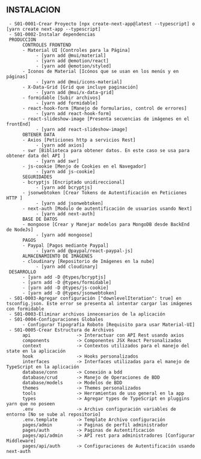 ## INSTALACION
     - S01-0001-Crear Proyecto [npx create-next-app@latest --typescript] o [yarn create next-app --typescript]
     - S01-0002-Instalar dependencias
     PRODUCCION
          CONTROLES FRONTEND
          - Material UI [Controles para la Página]
               - [yarn add @mui/material]
               - [yarn add @emotion/react]
               - [yarn add @emotion/styled]
          - Iconos de Material [Icónos que se usan en los menús y en páginas]
               - [yarn add @mui/icons-material]
          - X-Data-Grid [Grid que incluye paginación]
               - [yarn add @mui/x-data-grid]
          - formidable [Subir archivos]
               - [yarn add formidable]
          - react-hook-form [Manejo de formularios, control de errores]
               - [yarn add react-hook-form]
          - react-slideshow-image [Presenta secuencias de imágenes en el frontEnd]
               - [yarn add react-slideshow-image]
          OBTENER DATA
          - Axios [Peticiones http a servicios Rest]
               - [yarn add axios]
          - swr [Biblioteca para obtener datos. En este caso se usa para obtener data del API ]
               - [yarn add swr]
          - js-cookie [Menjo de Cookies en el Navegador]
               - [yarn add js-cookie]
          SEGURIDADES
          - bcryptjs [Encriptado unidireccional]
               - [yarn add bcryptjs]
          - jsonwebtoken [Crear Tokens de Autentificación en Peticiones HTTP ]
               - [yarn add jsonwebtoken]
          - next-auth [Modulo de autentificación de usuarios usando Next]
               - [yarn add next-auth]
          BASE DE DATOS
          - mongoose [Crear y Manejar modelos para MongoDB desde BackEnd de NodeJs]
               - [yarn add mongoose]
          PAGOS
          - Paypal [Pagos mediante Paypal]
               - [yarn add @paypal/react-paypal-js]
          ALMACENAMIENTO DE IMAGENES
          - cloudinary [Repositorio de Imágenes en la nube]
               - [yarn add cloudinary]
     DESARROLLO
          - [yarn add -D @types/bcryptjs]
          - [yarn add -D @types/formidable]
          - [yarn add -D @types/js-cookie]
          - [yarn add -D @types/jsonwebtoken]
     - S01-0003-Agregar configuración ["downlevelIteration": true] en tsconfig.json. Este error se presenta al intentar cargar las imágenes con formidable
     - S01-0003-Eliminar archivos innecesarios de la aplicación
     - S01-0004-Configuraciones Globales
          - Configurar Tipografía Roboto [Requisito para usar Material-UI]
     - S01-0005-Crear Estructura de Archivos
          api                 -> Interactuar con API Rest usando axios
          components          -> Componentes JSX React Personalizados
          context             -> Contextos utilizados para el manejo del state en la aplicación
          hook                -> Hooks personalizados
          interfaces          -> Interfaces utilizadas para el manejo de TypeScript en la aplicación
          database/conn       -> Conexión a bdd
          database/crud       -> Manejo de Operaciones de BDD
          database/models     -> Modelos de BDD
          themes              -> Themes personalizados
          tools               -> Herramientas de uso general en la app
          types               -> Agregar types de TypeScript en pluggins yarn que no poseen
          .env                -> Archivo configuración variables de entorno [No se sube al repositorio]
          .env.template       -> Template Archivo configuración
          pages/admin         -> Paginas de perfil administrador
          pages/auth          -> Paginas de Autentificación
          pages/api/admin     -> API rest para administradores [Configurar Middleware]
          pages/api/auth      -> Configuraciones de Autentificación usando next-auth





